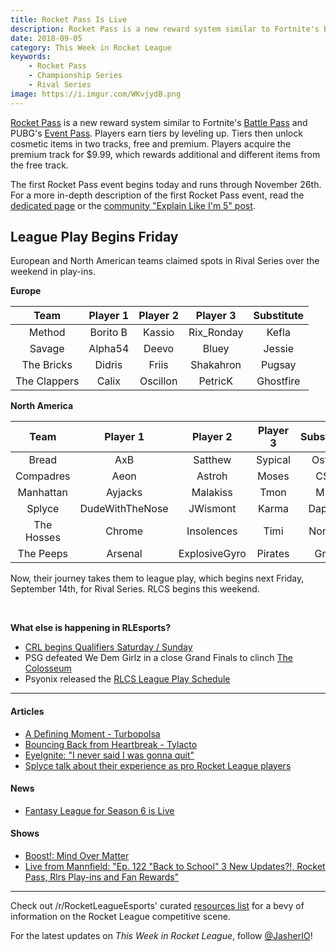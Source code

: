 ```yaml
---
title: Rocket Pass Is Live
description: Rocket Pass is a new reward system similar to Fortnite's Battle Pass and PUBG's Event Pass.
date: 2018-09-05
category: This Week in Rocket League
keywords:
    - Rocket Pass
    - Championship Series
    - Rival Series
image: https://i.imgur.com/WKvjydB.png
---
```


[Rocket Pass](https://www.rocketleague.com/news/rocket-pass-a-closer-look/) is a new reward system similar to Fortnite's [Battle Pass](https://www.epicgames.com/fortnite/en-US/battle-pass/season-5) and PUBG's [Event Pass](https://www.eurogamer.net/articles/2018-06-22-pubg-season-event-pass-cost-rewards-5414). Players earn tiers by leveling up. Tiers then unlock cosmetic items in two tracks, free and premium. Players acquire the premium track for \$9.99, which rewards additional and different items from the free track.

The first Rocket Pass event begins today and runs through November 26th. For a more in-depth description of the first Rocket Pass event, read the [dedicated page](https://www.rocketleague.com/game-info/rocketpass/rocket-pass-1/) or the [community "Explain Like I'm 5" post](https://www.reddit.com/r/RocketLeague/comments/9bx5vv/rocket_pass_explain_like_im_5_edition/).

## League Play Begins Friday

European and North American teams claimed spots in Rival Series over the weekend in play-ins.

**Europe**

|     Team     | Player 1 | Player 2 |  Player 3  | Substitute |
| :----------: | :------: | :------: | :--------: | :--------: |
|    Method    | Borito B |  Kassio  | Rix_Ronday |   Kefla    |
|    Savage    | Alpha54  |  Deevo   |   Bluey    |   Jessie   |
|  The Bricks  |  Didris  |  Friis   | Shakahron  |   Pugsay   |
| The Clappers |  Calix   | Oscillon |  PetricK   | Ghostfire  |

**North America**

|    Team    |    Player 1     |   Player 2    | Player 3 | Substitute |
| :--------: | :-------------: | :-----------: | :------: | :--------: |
|   Bread    |       AxB       |    Satthew    | Sypical  |   Ostyn    |
| Compadres  |      Aeon       |    Astroh     |  Moses   |    CS3     |
| Manhattan  |     Ayjacks     |   Malakiss    |   Tmon   |    Mist    |
|   Splyce   | DudeWithTheNose |   JWismont    |  Karma   |   Dappur   |
| The Hosses |     Chrome      |  Insolences   |   Timi   |   Nomad    |
| The Peeps  |     Arsenal     | ExplosiveGyro | Pirates  |    Gray    |

Now, their journey takes them to league play, which begins next Friday, September 14th, for Rival Series. RLCS begins this weekend.

&nbsp;

**What else is happening in RLEsports?**

-   [CRL begins Qualifiers Saturday / Sunday](https://www.rocketleagueesports.com/news/collegiate-rocket-league-is-back-in-session-/)
-   PSG defeated We Dem Girlz in a close Grand Finals to clinch [The Colosseum](https://liquipedia.net/rocketleague/Rewind_Gaming/The_Colosseum)
-   Psyonix released the [RLCS League Play Schedule](https://twitter.com/RLEsports/status/1037053818121347072)

---

#### Articles

-   [A Defining Moment - Turbopolsa](https://www.theplayerslobby.com/2473/a-defining-moment-turbopolsa-team-dignitas-rocket-league-worlds/#.3pn1xHrDPv)
-   [Bouncing Back from Heartbreak - Tylacto](https://www.theplayerslobby.com/2315/bouncing-back-from-heartbreak-by-tylacto-secret/#.o73yQEuzhM)
-   [EyeIgnite: "I never said I was gonna quit"](https://rocketeers.gg/eyeignite-interview-fortnite-rocket-league-meta/)
-   [Splyce talk about their experience as pro Rocket League players](http://www.dailymail.co.uk/sport/esports/article-6115297/Splyce-talk-experiences-pro-Rocket-League-players.html)

#### News

-   [Fantasy League for Season 6 is Live](https://www.reddit.com/r/RocketLeagueEsports/comments/9czp4o/rlg_fantasy_league_is_now_live/)

#### Shows

-   [Boost!: Mind Over Matter](https://www.youtube.com/watch?v=BLIizG4SWuU)
-   [Live from Mannfield: "Ep. 122 "Back to School" 3 New Updates?!, Rocket Pass, Rlrs Play-ins and Fan Rewards"](http://www.lfmannfield.com/episodes/2018/9/4/ep-122-back-to-school-3-new-updates-rocket-pass-rlrs-play-ins-and-fan-rewards)

---

Check out /r/RocketLeagueEsports' curated [resources list](https://www.reddit.com/r/RocketLeagueEsports/wiki/links) for a bevy of information on the Rocket League competitive scene.

For the latest updates on _This Week in Rocket League_, follow [@JasherIO](https://twitter.com/JasherIO)!
